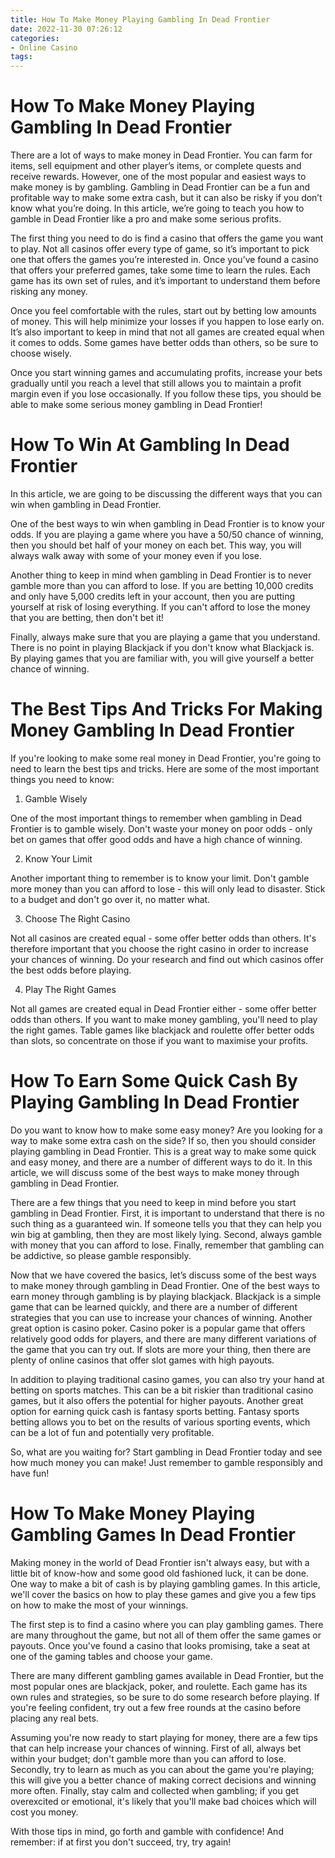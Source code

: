 ```yaml
---
title: How To Make Money Playing Gambling In Dead Frontier 
date: 2022-11-30 07:26:12
categories:
- Online Casino
tags:
---
```



#  How To Make Money Playing Gambling In Dead Frontier 

There are a lot of ways to make money in Dead Frontier. You can farm for items, sell equipment and other player’s items, or complete quests and receive rewards. However, one of the most popular and easiest ways to make money is by gambling. Gambling in Dead Frontier can be a fun and profitable way to make some extra cash, but it can also be risky if you don’t know what you’re doing. In this article, we’re going to teach you how to gamble in Dead Frontier like a pro and make some serious profits.

The first thing you need to do is find a casino that offers the game you want to play. Not all casinos offer every type of game, so it’s important to pick one that offers the games you’re interested in. Once you’ve found a casino that offers your preferred games, take some time to learn the rules. Each game has its own set of rules, and it’s important to understand them before risking any money.

Once you feel comfortable with the rules, start out by betting low amounts of money. This will help minimize your losses if you happen to lose early on. It’s also important to keep in mind that not all games are created equal when it comes to odds. Some games have better odds than others, so be sure to choose wisely.

Once you start winning games and accumulating profits, increase your bets gradually until you reach a level that still allows you to maintain a profit margin even if you lose occasionally. If you follow these tips, you should be able to make some serious money gambling in Dead Frontier!

#  How To Win At Gambling In Dead Frontier 
In this article, we are going to be discussing the different ways that you can win when gambling in Dead Frontier. 

One of the best ways to win when gambling in Dead Frontier is to know your odds. If you are playing a game where you have a 50/50 chance of winning, then you should bet half of your money on each bet. This way, you will always walk away with some of your money even if you lose. 

Another thing to keep in mind when gambling in Dead Frontier is to never gamble more than you can afford to lose. If you are betting 10,000 credits and only have 5,000 credits left in your account, then you are putting yourself at risk of losing everything. If you can't afford to lose the money that you are betting, then don't bet it! 

Finally, always make sure that you are playing a game that you understand. There is no point in playing Blackjack if you don't know what Blackjack is. By playing games that you are familiar with, you will give yourself a better chance of winning.

#  The Best Tips And Tricks For Making Money Gambling In Dead Frontier 

If you're looking to make some real money in Dead Frontier, you're going to need to learn the best tips and tricks. Here are some of the most important things you need to know:

1. Gamble Wisely

One of the most important things to remember when gambling in Dead Frontier is to gamble wisely. Don't waste your money on poor odds - only bet on games that offer good odds and have a high chance of winning.

2. Know Your Limit

Another important thing to remember is to know your limit. Don't gamble more money than you can afford to lose - this will only lead to disaster. Stick to a budget and don't go over it, no matter what.

3. Choose The Right Casino

Not all casinos are created equal - some offer better odds than others. It's therefore important that you choose the right casino in order to increase your chances of winning. Do your research and find out which casinos offer the best odds before playing.

4. Play The Right Games

Not all games are created equal in Dead Frontier either - some offer better odds than others. If you want to make money gambling, you'll need to play the right games. Table games like blackjack and roulette offer better odds than slots, so concentrate on those if you want to maximise your profits.

#  How To Earn Some Quick Cash By Playing Gambling In Dead Frontier 

Do you want to know how to make some easy money? Are you looking for a way to make some extra cash on the side? If so, then you should consider playing gambling in Dead Frontier. This is a great way to make some quick and easy money, and there are a number of different ways to do it. In this article, we will discuss some of the best ways to make money through gambling in Dead Frontier.

There are a few things that you need to keep in mind before you start gambling in Dead Frontier. First, it is important to understand that there is no such thing as a guaranteed win. If someone tells you that they can help you win big at gambling, then they are most likely lying. Second, always gamble with money that you can afford to lose. Finally, remember that gambling can be addictive, so please gamble responsibly.

Now that we have covered the basics, let’s discuss some of the best ways to make money through gambling in Dead Frontier. One of the best ways to earn money through gambling is by playing blackjack. Blackjack is a simple game that can be learned quickly, and there are a number of different strategies that you can use to increase your chances of winning. Another great option is casino poker. Casino poker is a popular game that offers relatively good odds for players, and there are many different variations of the game that you can try out. If slots are more your thing, then there are plenty of online casinos that offer slot games with high payouts.

In addition to playing traditional casino games, you can also try your hand at betting on sports matches. This can be a bit riskier than traditional casino games, but it also offers the potential for higher payouts. Another great option for earning quick cash is fantasy sports betting. Fantasy sports betting allows you to bet on the results of various sporting events, which can be a lot of fun and potentially very profitable.

So, what are you waiting for? Start gambling in Dead Frontier today and see how much money you can make! Just remember to gamble responsibly and have fun!

#  How To Make Money Playing Gambling Games In Dead Frontier

Making money in the world of Dead Frontier isn't always easy, but with a little bit of know-how and some good old fashioned luck, it can be done. One way to make a bit of cash is by playing gambling games. In this article, we'll cover the basics on how to play these games and give you a few tips on how to make the most of your winnings.

The first step is to find a casino where you can play gambling games. There are many throughout the game, but not all of them offer the same games or payouts. Once you've found a casino that looks promising, take a seat at one of the gaming tables and choose your game.

There are many different gambling games available in Dead Frontier, but the most popular ones are blackjack, poker, and roulette. Each game has its own rules and strategies, so be sure to do some research before playing. If you're feeling confident, try out a few free rounds at the casino before placing any real bets.

Assuming you're now ready to start playing for money, there are a few tips that can help increase your chances of winning. First of all, always bet within your budget; don't gamble more than you can afford to lose. Secondly, try to learn as much as you can about the game you're playing; this will give you a better chance of making correct decisions and winning more often. Finally, stay calm and collected when gambling; if you get overexcited or emotional, it's likely that you'll make bad choices which will cost you money.

With those tips in mind, go forth and gamble with confidence! And remember: if at first you don't succeed, try, try again!